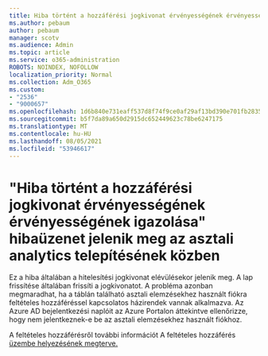 ```yaml
---
title: Hiba történt a hozzáférési jogkivonat érvényességének érvényességének igazolása közben a telepítés során.
ms.author: pebaum
author: pebaum
manager: scotv
ms.audience: Admin
ms.topic: article
ms.service: o365-administration
ROBOTS: NOINDEX, NOFOLLOW
localization_priority: Normal
ms.collection: Adm_O365
ms.custom:
- "2536"
- "9000657"
ms.openlocfilehash: 1d6b840e731eaff537d8f74f9ce0af29af13bd390e701fb2835e8718b4521158
ms.sourcegitcommit: b5f7da89a650d2915dc652449623c78be6247175
ms.translationtype: MT
ms.contentlocale: hu-HU
ms.lasthandoff: 08/05/2021
ms.locfileid: "53946617"
---
```

# <a name="there-was-an-error-validating-access-token-error-during-desktop-analytics-onboarding"></a>"Hiba történt a hozzáférési jogkivonat érvényességének érvényességének igazolása" hibaüzenet jelenik meg az asztali analytics telepítésének közben

Ez a hiba általában a hitelesítési jogkivonat elévülésekor jelenik meg. A lap frissítése általában frissíti a jogkivonatot. A probléma azonban megmaradhat, ha a táblán található asztali elemzésekhez használt fiókra feltételes hozzáféréssel kapcsolatos házirendek vannak alkalmazva. Az Azure AD bejelentkezési naplóit az Azure Portalon áttekintve ellenőrizze, hogy nem jelentkeznek-e be az asztali elemzésekhez használt fiókhoz.

A feltételes hozzáférésről további információt A feltételes hozzáférés [üzembe helyezésének megterve.](https://docs.microsoft.com/azure/active-directory/conditional-access/plan-conditional-access)